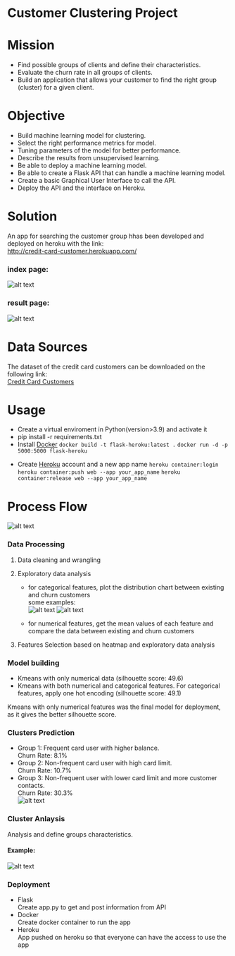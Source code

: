 # Customer Clustering Project 

# Mission
* Find possible groups of clients and define their characteristics. 
* Evaluate the churn rate in all groups of clients.
* Build an application that allows your customer to find the right group (cluster) for a given client.

# Objective
* Build machine learning model for clustering.
* Select the right performance metrics for model.
* Tuning parameters of the model for better performance.
* Describe the results from unsupervised learning.
* Be able to deploy a machine learning model.
* Be able to create a Flask API that can handle a machine learning model.
* Create a basic Graphical User Interface to call the API.
* Deploy the API and the interface on Heroku.

# Solution
An app for searching the customer group hhas been developed and deployed on heroku with the link:\
http://credit-card-customer.herokuapp.com/

### index page:
![alt text](https://github.com/yhwang0123/customer_clustering/blob/main/assets/App%20Outline.png)

### result page:
![alt text](https://github.com/yhwang0123/customer_clustering/blob/main/assets/result.png)

# Data Sources
The dataset of the credit card customers can be downloaded on the following link:\
[Credit Card Customers](https://www.kaggle.com/datasets/sakshigoyal7/credit-card-customers)

# Usage
- Create a virtual enviroment in Python(version>3.9) and activate it
- pip install -r requirements.txt
- Install [Docker](https://docs.docker.com/get-docker/)
`docker build -t flask-heroku:latest .`
`docker run -d -p 5000:5000 flask-heroku`

* Create [Heroku](https://devcenter.heroku.com/articles/getting-started-with-python) account and a new app name
`heroku container:login`
`heroku container:push web --app your_app_name`
`heroku container:release web --app your_app_name`


# Process Flow
![alt text](https://github.com/yhwang0123/customer_clustering/blob/main/assets/work%20flow.png)

### Data Processing
1. Data cleaning and wrangling
2. Exploratory data analysis
   * for categorical features, plot the distribution chart between existing and churn customers\
   some examples:\
   ![alt text](https://github.com/yhwang0123/customer_clustering/blob/main/assets/gender_distribution.png)
   ![alt text](https://github.com/yhwang0123/customer_clustering/blob/main/assets/income_distribution.png)

   * for numerical features, get the mean values of each feature and compare the data between existing and churn customers

3. Features Selection based on heatmap and exploratory data analysis


### Model building

- Kmeans with only numerical data  (silhouette score: 49.6)
- Kmeans with both numerical and categorical features. For categorical features, apply one hot encoding (silhouette score: 49.1)

Kmeans with only numerical features was the final model for deployment, as it gives the better silhouette score.

### Clusters Prediction

* Group 1: Frequent card user with higher balance.\
Churn Rate: 8.1%
* Group 2: Non-frequent card user with high card limit.\
Churn Rate: 10.7%
* Group 3: Non-frequent user with lower card limit and more customer contacts.\
Churn Rate: 30.3% \
![alt text](https://github.com/yhwang0123/customer_clustering/blob/main/assets/Churn%20Rate%20in%20client%20group.png)

### Cluster Anlaysis
Analysis and define groups characteristics.
#### Example:
![alt text](https://github.com/yhwang0123/customer_clustering/blob/main/static/cluster_image/group1.png)

### Deployment
- Flask \
Create app.py to get and post information from API
- Docker \
Create docker container to run the app
- Heroku \
App pushed on heroku so that everyone can have the access to use the app